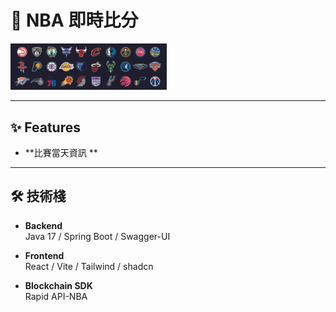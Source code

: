 # 🚀 NBA 即時比分

<img src="./README-img/nba-logo.png" alt="NBA logo圖片" width="250"/>

---

## ✨ Features

- **比賽當天資訊 **

---

## 🛠 技術棧

- **Backend**  
  Java 17 / Spring Boot / Swagger-UI

- **Frontend**  
  React / Vite / Tailwind / shadcn

- **Blockchain SDK**  
  Rapid API-NBA
